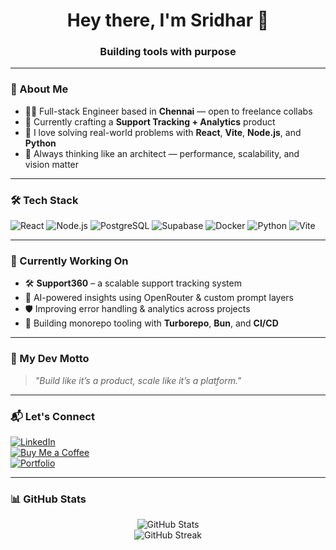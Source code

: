 <h1 align="center">Hey there, I'm Sridhar 👋</h1>
<h3 align="center">Building tools with purpose</h3>

---

### 🚀 About Me
- 🧑‍💻 Full-stack Engineer based in **Chennai** — open to freelance collabs
- 🌱 Currently crafting a **Support Tracking + Analytics** product  
- 💭 I love solving real-world problems with **React**, **Vite**, **Node.js**, and **Python**
- 🌸 Always thinking like an architect — performance, scalability, and vision matter

---

### 🛠️ Tech Stack  
![React](https://img.shields.io/badge/-React-61DAFB?logo=react&logoColor=white&style=for-the-badge)
![Node.js](https://img.shields.io/badge/-Node.js-339933?logo=node.js&logoColor=white&style=for-the-badge)
![PostgreSQL](https://img.shields.io/badge/-PostgreSQL-4169E1?logo=postgresql&logoColor=white&style=for-the-badge)
![Supabase](https://img.shields.io/badge/-Supabase-3ECF8E?logo=supabase&logoColor=white&style=for-the-badge)
![Docker](https://img.shields.io/badge/-Docker-2496ED?logo=docker&logoColor=white&style=for-the-badge)
![Python](https://img.shields.io/badge/-Python-3776AB?logo=python&logoColor=white&style=for-the-badge)
![Vite](https://img.shields.io/badge/-Vite-646CFF?logo=vite&logoColor=white&style=for-the-badge)

---

### 🔧 Currently Working On
- 🛠️ **Support360** – a scalable support tracking system  
- 🤖 AI-powered insights using OpenRouter & custom prompt layers  
- 🛡️ Improving error handling & analytics across projects  
- 🔁 Building monorepo tooling with **Turborepo**, **Bun**, and **CI/CD**

---

### 💎 My Dev Motto
> _"Build like it’s a product, scale like it’s a platform."_

---

### 📬 Let's Connect
[![LinkedIn](https://img.shields.io/badge/-LinkedIn-0077B5?logo=linkedin&logoColor=white&style=for-the-badge)](https://www.linkedin.com/in/iams7)  
[![Buy Me a Coffee](https://img.shields.io/badge/-Buy%20Me%20a%20Coffee-FFDD00?logo=buy-me-a-coffee&logoColor=black&style=for-the-badge)](https://www.buymeacoffee.com/iams7)  
[![Portfolio](https://img.shields.io/badge/-Portfolio-000?style=for-the-badge)](https://iams7.dev)

---

### 📊 GitHub Stats

<p align="center">
  <img src="https://github-readme-stats.vercel.app/api?username=iams7&show_icons=true&theme=radical" alt="GitHub Stats" />
  <br />
  <img src="https://github-readme-streak-stats.herokuapp.com/?user=iams7&theme=radical" alt="GitHub Streak" />
</p>
